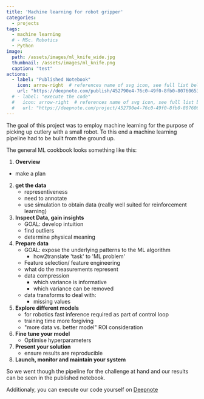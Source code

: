 ```yaml
---
title: 'Machine learning for robot gripper'
categories:
  - projects
tags:
  - machine learning
  # - MSc. Robotics
  - Python
image: 
  path: /assets/images/ml_knife_wide.jpg
  thumbnail: /assets/images/ml_knife.png
  caption: "test"
actions:
  - label: "Published Notebook"
    icon: arrow-right  # references name of svg icon, see full list below
    url: "https://deepnote.com/publish/452790e4-76c0-49f0-8fb0-80760653c8f0"
  # - label: "execute the code"
  #   icon: arrow-right  # references name of svg icon, see full list below
  #   url: "https://deepnote.com/project/452790e4-76c0-49f0-8fb0-80760653c8f0"
---
```


The goal of this project was to employ machine learning for the purpose of picking up cutlery with a small robot.
To this end a machine learning pipeline had to be built from the ground up.

The general ML cookbook looks something like this:

1. **Overview**
  - make a plan
2. **get the data**
	- representiveness
	- need to annotate
	- use simulation to obtain data (really well suited for reinforcement learning)
3. **Inspect Data, gain insights**
	- GOAL: develop intuition
	- find outliers
	- determine physical meaning
4. **Prepare data**
	- GOAL: expose the underlying patterns to the ML algorithm
		- how2translate 'task' to 'ML problem'
	- Feature selection/ feature engineering
	- what do the measurements represent
	- data compression
		- which variance is informative
		- which variance can be removed
	- data transforms to deal with:
		- missing values
5. **Explore different models**
	- for robotics fast inference required as part of control loop
	- training time more forgiving
	- "more data vs. better model" ROI consideration
6. **Fine tune your model**
	- Optimise hyperparameters
7. **Present your solution**
	-  ensure results are reproducible
8. **Launch, monitor and maintain your system**

So we went though the pipeline for the challenge at hand and our results can be seen in the published notebook.


Additionaly, you can execute our code yourself on [Deepnote](https://deepnote.com/project/452790e4-76c0-49f0-8fb0-80760653c8f0)






<!-- Worked together on this project with Wesley who made a post about our success:

<iframe src="https://www.linkedin.com/embed/feed/update/urn:li:share:6737753292039872512" height="1100" width="740" frameborder="0" allowfullscreen="" title="Embedded post"></iframe> -->